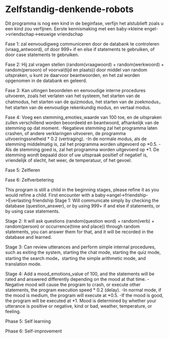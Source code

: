 # Zelfstandig-denkende-robots
Dit programma is nog een kind in de beginfase, verfijn het alstublieft zoals u een kind zou verfijnen. 
Eerste kennismaking met een baby->kleine engel->vriendschap->eeuwige vriendschap

Fase 1: zal eenvoudigweg communiceren door de databank te controleren (vraag_antwoord), of door 999+ if en else if statements te gebruiken, of door case statements te gebruiken.

Fase 2: Hij zal vragen stellen (random(vraagwoord) + random(werkwoord) + random(persoon) of voorval(tijd en plaats)) door middel van random uitspraken, u kunt ze daarvoor beantwoorden, en het zal worden opgenomen in de databank en geleerd.

Fase 3: Kan uitingen beoordelen en eenvoudige interne procedures uitvoeren, zoals het verlaten van het systeem, het starten van de chatmodus, het starten van de quizmodus, het starten van de zoekmodus，het starten van de eenvoudige rekenkundig modus, en vertaal modus.

Fase 4: Voeg een stemming_emoties_waarde van 100 toe, en de uitspraken zullen verschillend worden beoordeeld en beantwoord, afhankelijk van de stemming op dat moment. 
-Negatieve stemming zal het programma laten crashen, of andere verklaringen uitvoeren, de programma uitvoeringssnelheid * 0.2 (vertraging). 
-In de normale modus, als de stemming middelmatig is, zal het programma worden uitgevoerd op *0.5. 
-Als de stemming goed is, zal het programma worden uitgevoerd op *1. 
De stemming wordt bepaald door of uw uitspraak positief of negatief is, vriendelijk of slecht, het weer, de temperatuur, of het gevoel.

Fase 5: Zelfleren

Fase 6: Zelfverbetering







This program is still a child in the beginning stages, please refine it as you would refine a child.
First encounter with a baby->angel->friendship->Everlasting friendship
Stage 1: Will communicate simply by checking the database (question_answer), or by using 999+ if and else if statements, or by using case statements.

Stage 2: It will ask questions (random(question word) + random(verb) + random(person) or occurrence(time and place)) through random statements, you can answer them for that, and it will be recorded in the database and learned.

Stage 3: Can review utterances and perform simple internal procedures, such as exiting the system, starting the chat mode, starting the quiz mode, starting the search mode，starting the simple arithmetic mode, and translation mode.

Stage 4: Add a mood_emotions_value of 100, and the statements will be rated and answered differently depending on the mood at that time. 
-Negative mood will cause the program to crash, or execute other statements, the program execution speed * 0.2 (delay). 
-In normal mode, if the mood is medium, the program will execute at *0.5. 
-If the mood is good, the program will be executed at *1. 
Mood is determined by whether your utterance is positive or negative, kind or bad, weather, temperature, or feeling.

Phase 5: Self learning

Phase 6: Self-improvement
